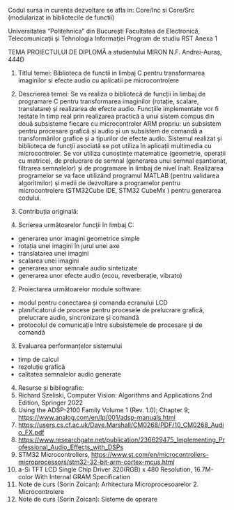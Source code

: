Codul sursa in curenta dezvoltare se afla in: Core/Inc si Core/Src (modularizat in bibliotecile de functii)

Universitatea “Politehnica” din Bucureşti
Facultatea de Electronică, Telecomunicaţii şi Tehnologia Informaţiei
Program de studiu RST	Anexa 1
 
TEMA PROIECTULUI DE DIPLOMĂ
a studentului MIRON N.F. Andrei-Auraș, 444D
 
1. Titlul temei: Biblioteca de functii in limbaj C pentru transformarea imaginilor si efecte audio cu aplicatii pe microcontrolere

2. Descrierea temei:
Se va realiza o bibliotecă de funcții în limbaj de programare C pentru transformarea imaginilor (rotație, scalare, translatare) și realizarea de efecte audio. Funcțiile implementate vor fi testate în timp real prin realizarea practică a unui sistem compus din două subsisteme fiecare cu microcontroler ARM propriu: un subsistem pentru procesare grafică și audio și un subsistem de comandă a transformărilor grafice și a tipurilor de efecte audio. Sistemul realizat și biblioteca de funcții asociată se pot utiliza în aplicații multimedia cu microcontroler. Se vor utiliza cunoștințe matematice (geometrie, operații cu matrice), de prelucrare de semnal (generarea unui semnal eșantionat, filtrarea semnalelor) și de programare în limbaj de nivel înalt. Realizarea programelor se va face utilizând programul MATLAB (pentru validarea algoritmilor) și medii de dezvoltare a programelor pentru microcontrolere (STM32Cube IDE, STM32 CubeMx ) pentru generarea codului.

3. Contribuția originală:
1. Scrierea următoarelor funcții în limbaj C:
- generarea unor imagini geometrice simple
- rotația unei imagini în jurul unei axe
- translatarea unei imagini
- scalarea unei imagini
- generarea unor semnale audio sintetizate
- generarea unor efecte audio (ecou, reverberație, vibrato)

2. Proiectarea următoarelor module software:
- modul pentru conectarea și comanda ecranului LCD
- planificatorul de procese pentru procesele de prelucrare grafică, prelucrare audio, sincronizare și comandă
- protocolul de comunicație între subsistemele de procesare și de comandă


3. Evaluarea performanțelor sistemului
- timp de calcul
- rezoluție grafică
- calitatea semnalelor audio generate


4. Resurse și bibliografie:
1. Richard Szeliski, Computer Vision: Algorithms and Applications 2nd Edition, Springer 2022
2. Using the ADSP-2100 Family Volume 1 (Rev. 1.0); Chapter 9; https://www.analog.com/en/lp/001/adsp-manuals.html
3. https://users.cs.cf.ac.uk/Dave.Marshall/CM0268/PDF/10_CM0268_Audio_FX.pdf
4. https://www.researchgate.net/publication/236629475_Implementing_Professional_Audio_Effects_with_DSPs
5. STM32 Microcontrollers, https://www.st.com/en/microcontrollers-microprocessors/stm32-32-bit-arm-cortex-mcus.html
6. a-Si TFT LCD Single Chip Driver 320(RGB) x 480 Resolution, 16.7M-color With Internal GRAM Specification
7. Note de curs (Sorin Zoican): Arhitectura Microprocesoarelor 2. Microcontrolere
8. Note de curs (Sorin Zoican): Sisteme de operare
